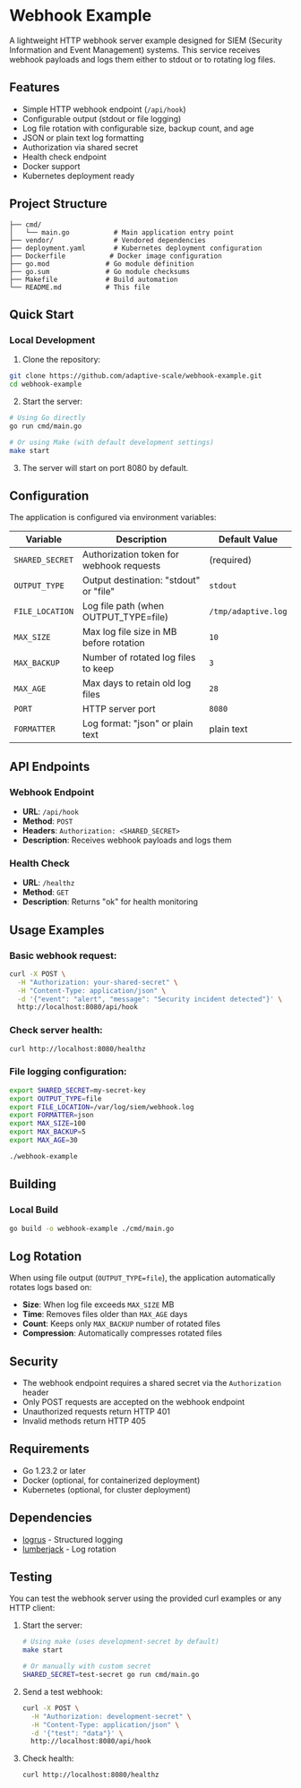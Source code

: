 # Webhook Example

A lightweight HTTP webhook server example designed for SIEM (Security Information and Event Management) systems. This service receives webhook payloads and logs them either to stdout or to rotating log files.

## Features

- Simple HTTP webhook endpoint (`/api/hook`)
- Configurable output (stdout or file logging)
- Log file rotation with configurable size, backup count, and age
- JSON or plain text log formatting
- Authorization via shared secret
- Health check endpoint
- Docker support
- Kubernetes deployment ready

## Project Structure

```
├── cmd/
│   └── main.go           # Main application entry point
├── vendor/               # Vendored dependencies
├── deployment.yaml       # Kubernetes deployment configuration
├── Dockerfile           # Docker image configuration
├── go.mod              # Go module definition
├── go.sum              # Go module checksums
├── Makefile            # Build automation
└── README.md           # This file
```

## Quick Start

### Local Development

1. Clone the repository:
```bash
git clone https://github.com/adaptive-scale/webhook-example.git
cd webhook-example
```

2. Start the server:
```bash
# Using Go directly
go run cmd/main.go

# Or using Make (with default development settings)
make start
```

3. The server will start on port 8080 by default.

## Configuration

The application is configured via environment variables:

| Variable | Description | Default Value |
|----------|-------------|---------------|
| `SHARED_SECRET` | Authorization token for webhook requests | (required) |
| `OUTPUT_TYPE` | Output destination: "stdout" or "file" | `stdout` |
| `FILE_LOCATION` | Log file path (when OUTPUT_TYPE=file) | `/tmp/adaptive.log` |
| `MAX_SIZE` | Max log file size in MB before rotation | `10` |
| `MAX_BACKUP` | Number of rotated log files to keep | `3` |
| `MAX_AGE` | Max days to retain old log files | `28` |
| `PORT` | HTTP server port | `8080` |
| `FORMATTER` | Log format: "json" or plain text | plain text |

## API Endpoints

### Webhook Endpoint
- **URL**: `/api/hook`
- **Method**: `POST`
- **Headers**: `Authorization: <SHARED_SECRET>`
- **Description**: Receives webhook payloads and logs them

### Health Check
- **URL**: `/healthz`
- **Method**: `GET`
- **Description**: Returns "ok" for health monitoring

## Usage Examples

### Basic webhook request:
```bash
curl -X POST \
  -H "Authorization: your-shared-secret" \
  -H "Content-Type: application/json" \
  -d '{"event": "alert", "message": "Security incident detected"}' \
  http://localhost:8080/api/hook
```

### Check server health:
```bash
curl http://localhost:8080/healthz
```

### File logging configuration:
```bash
export SHARED_SECRET=my-secret-key
export OUTPUT_TYPE=file
export FILE_LOCATION=/var/log/siem/webhook.log
export FORMATTER=json
export MAX_SIZE=100
export MAX_BACKUP=5
export MAX_AGE=30

./webhook-example
```

## Building

### Local Build
```bash
go build -o webhook-example ./cmd/main.go
```

## Log Rotation

When using file output (`OUTPUT_TYPE=file`), the application automatically rotates logs based on:
- **Size**: When log file exceeds `MAX_SIZE` MB
- **Time**: Removes files older than `MAX_AGE` days
- **Count**: Keeps only `MAX_BACKUP` number of rotated files
- **Compression**: Automatically compresses rotated files

## Security

- The webhook endpoint requires a shared secret via the `Authorization` header
- Only POST requests are accepted on the webhook endpoint
- Unauthorized requests return HTTP 401
- Invalid methods return HTTP 405

## Requirements

- Go 1.23.2 or later
- Docker (optional, for containerized deployment)
- Kubernetes (optional, for cluster deployment)

## Dependencies

- [logrus](https://github.com/sirupsen/logrus) - Structured logging
- [lumberjack](https://gopkg.in/natefinch/lumberjack.v2) - Log rotation

## Testing

You can test the webhook server using the provided curl examples or any HTTP client:

1. Start the server:
   ```bash
   # Using make (uses development-secret by default)
   make start
   
   # Or manually with custom secret
   SHARED_SECRET=test-secret go run cmd/main.go
   ```

2. Send a test webhook:
   ```bash
   curl -X POST \
     -H "Authorization: development-secret" \
     -H "Content-Type: application/json" \
     -d '{"test": "data"}' \
     http://localhost:8080/api/hook
   ```

3. Check health:
   ```bash
   curl http://localhost:8080/healthz
   ```

